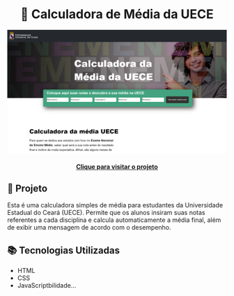 <h1 align="center">
  🧮 Calculadora de Média da UECE
</h1>

![Resultado do projeto](./assets/imagens/img-uece.png)

<h4 align="center"><a href="https://pablo-m-santos.github.io/UECE/">Clique para visitar o projeto</a></h4>

## 🌳 Projeto
Esta é uma calculadora simples de média para estudantes da Universidade Estadual do Ceará (UECE). Permite que os alunos insiram suas notas referentes a cada disciplina e calcula automaticamente a média final, além de exibir uma mensagem de acordo com o desempenho.


## 📚 Tecnologias Utilizadas
- HTML
- CSS
- JavaScriptbilidade...
